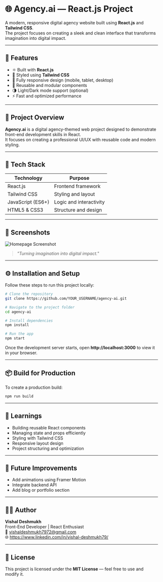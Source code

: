 # 🌐 Agency.ai — React.js Project

A modern, responsive digital agency website built using **React.js** and **Tailwind CSS**.  
The project focuses on creating a sleek and clean interface that transforms imagination into digital impact.

---

## 🚀 Features

- ⚛️ Built with **React.js**
- 💅 Styled using **Tailwind CSS**
- 📱 Fully responsive design (mobile, tablet, desktop)
- 🔁 Reusable and modular components
- 🌗 Light/Dark mode support (optional)
- ⚡ Fast and optimized performance

---

## 🧠 Project Overview

**Agency.ai** is a digital agency-themed web project designed to demonstrate front-end development skills in React.  
It focuses on creating a professional UI/UX with reusable code and modern styling.

---

## 🧩 Tech Stack

| Technology | Purpose |
|-------------|----------|
| React.js | Frontend framework |
| Tailwind CSS | Styling and layout |
| JavaScript (ES6+) | Logic and interactivity |
| HTML5 & CSS3 | Structure and design |

---

## 📸 Screenshots

![Homepage Screenshot](./screenshot.png)

> *"Turning imagination into digital impact."*

---

## ⚙️ Installation and Setup

Follow these steps to run this project locally:

```bash
# Clone the repository
git clone https://github.com/YOUR_USERNAME/agency-ai.git

# Navigate to the project folder
cd agency-ai

# Install dependencies
npm install

# Run the app
npm start
```

Once the development server starts, open **http://localhost:3000** to view it in your browser.

---

## 📦 Build for Production

To create a production build:

```bash
npm run build
```

---

## 🧠 Learnings

- Building reusable React components  
- Managing state and props efficiently  
- Styling with Tailwind CSS  
- Responsive layout design  
- Project structuring and optimization

---

## 🌟 Future Improvements

- Add animations using Framer Motion  
- Integrate backend API  
- Add blog or portfolio section  

---

## 🧑‍💻 Author

**Vishal Deshmukh**  
Front-End Developer | React Enthusiast  
📧 vishaldeshmukh7972@gmail.com  
🌐 https://www.linkedin.com/in/vishal-deshmukh79/

---

## 📜 License

This project is licensed under the **MIT License** — feel free to use and modify it.
